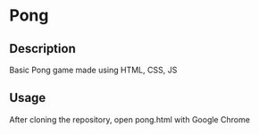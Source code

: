 # Pong
## Description
Basic Pong game made using HTML, CSS, JS

## Usage
After cloning the repository, open pong.html with Google Chrome 
